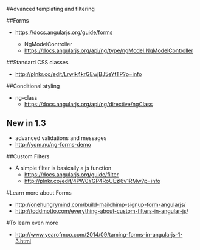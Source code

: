 #Advanced templating and filtering



##Forms
* https://docs.angularjs.org/guide/forms

  * NgModelController
  * https://docs.angularjs.org/api/ng/type/ngModel.NgModelController


##Standard CSS classes
* http://plnkr.co/edit/LrwIk4krGEwjBJ5eYtTP?p=info



##Conditional styling
* ng-class
  * https://docs.angularjs.org/api/ng/directive/ngClass



## New in 1.3
* advanced validations and messages
 * http://yom.nu/ng-forms-demo



##Custom Filters
* A simple filter is basically a js function
  * https://docs.angularjs.org/guide/filter
  * http://plnkr.co/edit/4PW0YGP4RoUEzl6v1RMw?p=info



#Learn more about Forms
* http://onehungrymind.com/build-mailchimp-signup-form-angularjs/
* http://toddmotto.com/everything-about-custom-filters-in-angular-js/



#To learn even more
*  http://www.yearofmoo.com/2014/09/taming-forms-in-angularjs-1-3.html
